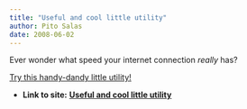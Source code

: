```yaml
---
title: "Useful and cool little utility"
author: Pito Salas
date: 2008-06-02
---
```


Ever wonder what speed your internet connection _really_ has?

[Try this handy-dandy little
utility!](<http://www.internetfrog.com/mypc/speedtest/>)


* **Link to site:** **[Useful and cool little utility](None)**
